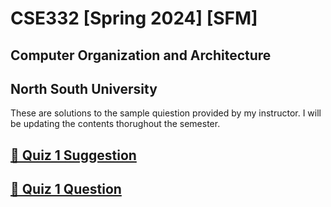 # CSE332 [Spring 2024] [SFM]

## Computer Organization and Architecture

## North South University

These are solutions to the sample quiestion provided by my instructor. I will be updating the contents thorughout the semester.

## [📖 Quiz 1 Suggestion](https://github.com/MisbahKhan0009/CSE332-SFM-NSU/blob/main/Quiz%2001/Quiz%2001%20Suggestions.md)

## [📝 Quiz 1 Question](https://github.com/MisbahKhan0009/CSE332-SFM-NSU/blob/main/Quiz%2001/Quiz%2001%20Question.md)

